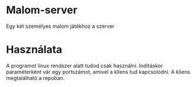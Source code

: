 # Malom-server
Egy két személyes malom játékhoz a szerver

<h1>Használata</h1>
A programot linux rendszer alatt tudod csak használni. Indításkor paraméterként vár egy portszámot, amivel a kliens tud kapcsolódni.
A kliens megtalálható a repoban.
